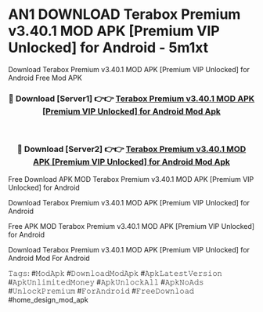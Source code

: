 # AN1 DOWNLOAD Terabox Premium v3.40.1 MOD APK [Premium VIP Unlocked] for Android - 5m1xt
Download Terabox Premium v3.40.1 MOD APK [Premium VIP Unlocked] for Android Free Mod APK

<div align="center">
<h3>🔴 Download [Server1] 👉👉 <a href="https://apk-comot.site?title=Terabox_Premium_v3.40.1_MOD_APK_[Premium_VIP_Unlocked]_for_Android">Terabox Premium v3.40.1 MOD APK [Premium VIP Unlocked] for Android Mod Apk</a></h3><br>

<h3>🔴 Download [Server2] 👉👉 <a href="https://apk-comot.site?title=Terabox_Premium_v3.40.1_MOD_APK_[Premium_VIP_Unlocked]_for_Android">Terabox Premium v3.40.1 MOD APK [Premium VIP Unlocked] for Android Mod Apk</a></h3>
</div>


Free Download APK MOD Terabox Premium v3.40.1 MOD APK [Premium VIP Unlocked] for Android

Download Terabox Premium v3.40.1 MOD APK [Premium VIP Unlocked] for Android 

Free APK MOD Terabox Premium v3.40.1 MOD APK [Premium VIP Unlocked] for Android 

Download Terabox Premium v3.40.1 MOD APK [Premium VIP Unlocked] for Android Mod For Android

𝚃𝚊𝚐𝚜: #𝙼𝚘𝚍𝙰𝚙𝚔 #𝙳𝚘𝚠𝚗𝚕𝚘𝚊𝚍𝙼𝚘𝚍𝙰𝚙𝚔 #𝙰𝚙𝚔𝙻𝚊𝚝𝚎𝚜𝚝𝚅𝚎𝚛𝚜𝚒𝚘𝚗 #𝙰𝚙𝚔𝚄𝚗𝚕𝚒𝚖𝚒𝚝𝚎𝚍𝙼𝚘𝚗𝚎𝚢 #𝙰𝚙𝚔𝚄𝚗𝚕𝚘𝚌𝚔𝙰𝚕𝚕 #𝙰𝚙𝚔𝙽𝚘𝙰𝚍𝚜 #𝚄𝚗𝚕𝚘𝚌𝚔𝙿𝚛𝚎𝚖𝚒𝚞𝚖 #𝙵𝚘𝚛𝙰𝚗𝚍𝚛𝚘𝚒𝚍 #𝙵𝚛𝚎𝚎𝙳𝚘𝚠𝚗𝚕𝚘𝚊𝚍 #home_design_mod_apk